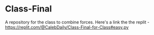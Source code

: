 # Class-Final
A repository for the class to combine forces. Here's a link the the replit - https://replit.com/@CalebDaily/Class-Final-for-Class#easy.py

